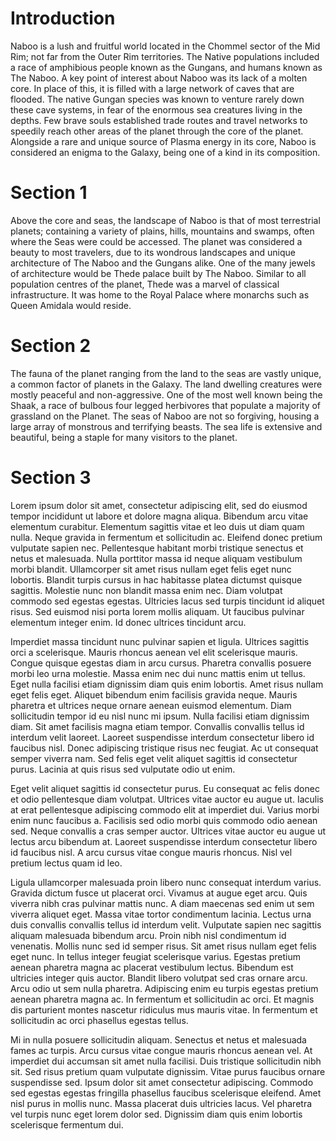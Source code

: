 # Introduction

Naboo is a lush and fruitful world located in the Chommel sector of the Mid Rim; not far from the Outer Rim territories.
The Native populations included a race of amphibious people known as the Gungans, and humans known as The Naboo.
A key point of interest about Naboo was its lack of a molten core.
In place of this, it is filled with a large network of caves that are flooded.
The native Gungan species was known to venture rarely down these cave systems, in fear of the enormous sea creatures living in the depths.
Few brave souls established trade routes and travel networks to speedily reach other areas of the planet through the core of the planet.
Alongside a rare and unique source of Plasma energy in its core, Naboo is considered an enigma to the Galaxy, being one of a kind in its composition.

# Section 1

Above the core and seas, the landscape of Naboo is that of most terrestrial planets;  containing a variety of plains, hills, mountains and swamps, often where the Seas were could be accessed.
The planet was considered a beauty to most travelers, due to its wondrous landscapes and unique architecture of The Naboo and the Gungans alike.
One of the many jewels of architecture would be Thede palace built by The Naboo.
Similar to all population centres of the planet, Thede was a marvel of  classical infrastructure.
It was home to the Royal Palace where monarchs such as  Queen Amidala would reside.

# Section 2

The fauna of the planet ranging from the land to the seas are vastly unique, a common factor of planets in the Galaxy.
The land dwelling creatures were mostly peaceful and non-aggressive.
One of the most well known being the Shaak, a race of bulbous four legged herbivores that populate a majority of grassland on the Planet.
The seas of Naboo are not so forgiving, housing a large array of monstrous and terrifying beasts.
The sea life is extensive and beautiful, being a staple for many visitors to the planet.

# Section 3
Lorem ipsum dolor sit amet, consectetur adipiscing elit, sed do eiusmod tempor incididunt ut labore et dolore magna aliqua. Bibendum arcu vitae elementum curabitur. Elementum sagittis vitae et leo duis ut diam quam nulla. Neque gravida in fermentum et sollicitudin ac. Eleifend donec pretium vulputate sapien nec. Pellentesque habitant morbi tristique senectus et netus et malesuada. Nulla porttitor massa id neque aliquam vestibulum morbi blandit. Ullamcorper sit amet risus nullam eget felis eget nunc lobortis. Blandit turpis cursus in hac habitasse platea dictumst quisque sagittis. Molestie nunc non blandit massa enim nec. Diam volutpat commodo sed egestas egestas. Ultricies lacus sed turpis tincidunt id aliquet risus. Sed euismod nisi porta lorem mollis aliquam. Ut faucibus pulvinar elementum integer enim. Id donec ultrices tincidunt arcu.

Imperdiet massa tincidunt nunc pulvinar sapien et ligula. Ultrices sagittis orci a scelerisque. Mauris rhoncus aenean vel elit scelerisque mauris. Congue quisque egestas diam in arcu cursus. Pharetra convallis posuere morbi leo urna molestie. Massa enim nec dui nunc mattis enim ut tellus. Eget nulla facilisi etiam dignissim diam quis enim lobortis. Amet risus nullam eget felis eget. Aliquet bibendum enim facilisis gravida neque. Mauris pharetra et ultrices neque ornare aenean euismod elementum. Diam sollicitudin tempor id eu nisl nunc mi ipsum. Nulla facilisi etiam dignissim diam. Sit amet facilisis magna etiam tempor. Convallis convallis tellus id interdum velit laoreet. Laoreet suspendisse interdum consectetur libero id faucibus nisl. Donec adipiscing tristique risus nec feugiat. Ac ut consequat semper viverra nam. Sed felis eget velit aliquet sagittis id consectetur purus. Lacinia at quis risus sed vulputate odio ut enim.

Eget velit aliquet sagittis id consectetur purus. Eu consequat ac felis donec et odio pellentesque diam volutpat. Ultrices vitae auctor eu augue ut. Iaculis at erat pellentesque adipiscing commodo elit at imperdiet dui. Varius morbi enim nunc faucibus a. Facilisis sed odio morbi quis commodo odio aenean sed. Neque convallis a cras semper auctor. Ultrices vitae auctor eu augue ut lectus arcu bibendum at. Laoreet suspendisse interdum consectetur libero id faucibus nisl. A arcu cursus vitae congue mauris rhoncus. Nisl vel pretium lectus quam id leo.

Ligula ullamcorper malesuada proin libero nunc consequat interdum varius. Gravida dictum fusce ut placerat orci. Vivamus at augue eget arcu. Quis viverra nibh cras pulvinar mattis nunc. A diam maecenas sed enim ut sem viverra aliquet eget. Massa vitae tortor condimentum lacinia. Lectus urna duis convallis convallis tellus id interdum velit. Vulputate sapien nec sagittis aliquam malesuada bibendum arcu. Proin nibh nisl condimentum id venenatis. Mollis nunc sed id semper risus. Sit amet risus nullam eget felis eget nunc. In tellus integer feugiat scelerisque varius. Egestas pretium aenean pharetra magna ac placerat vestibulum lectus. Bibendum est ultricies integer quis auctor. Blandit libero volutpat sed cras ornare arcu. Arcu odio ut sem nulla pharetra. Adipiscing enim eu turpis egestas pretium aenean pharetra magna ac. In fermentum et sollicitudin ac orci. Et magnis dis parturient montes nascetur ridiculus mus mauris vitae. In fermentum et sollicitudin ac orci phasellus egestas tellus.

Mi in nulla posuere sollicitudin aliquam. Senectus et netus et malesuada fames ac turpis. Arcu cursus vitae congue mauris rhoncus aenean vel. At imperdiet dui accumsan sit amet nulla facilisi. Duis tristique sollicitudin nibh sit. Sed risus pretium quam vulputate dignissim. Vitae purus faucibus ornare suspendisse sed. Ipsum dolor sit amet consectetur adipiscing. Commodo sed egestas egestas fringilla phasellus faucibus scelerisque eleifend. Amet nisl purus in mollis nunc. Massa placerat duis ultricies lacus. Vel pharetra vel turpis nunc eget lorem dolor sed. Dignissim diam quis enim lobortis scelerisque fermentum dui.